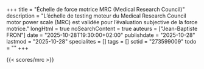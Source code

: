 +++
title = "Échelle de force motrice MRC (Medical Research Council)"
description = "L’échelle de testing moteur du Medical Research Council motor power scale (MRC) est validée pour l’évaluation subjective de la force motrice."
longHtml = true
noSearchContent = true
auteurs = ["Jean-Baptiste FRON"]
date = "2025-10-28T19:30:00+02:00"
publishdate = "2025-10-28"
lastmod = "2025-10-28"
specialites = []
tags = []
sctid = "273599009"
todo = ""
+++

{{< scores/mrc >}}
